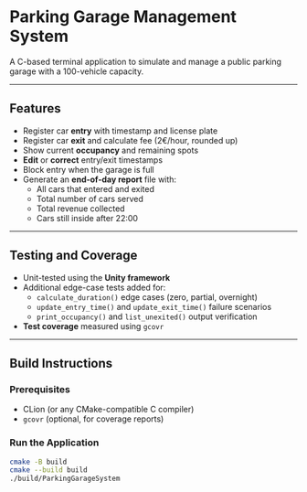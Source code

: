 # Parking Garage Management System

A C-based terminal application to simulate and manage a public parking garage with a 100-vehicle capacity.

---

## Features

- Register car **entry** with timestamp and license plate
- Register car **exit** and calculate fee (2€/hour, rounded up)
- Show current **occupancy** and remaining spots
- **Edit** or **correct** entry/exit timestamps
- Block entry when the garage is full
- Generate an **end-of-day report** file with:
  - All cars that entered and exited
  - Total number of cars served
  - Total revenue collected
  - Cars still inside after 22:00

---

## Testing and Coverage

- Unit-tested using the **Unity framework**
- Additional edge-case tests added for:
  - `calculate_duration()` edge cases (zero, partial, overnight)
  - `update_entry_time()` and `update_exit_time()` failure scenarios
  - `print_occupancy()` and `list_unexited()` output verification
- **Test coverage** measured using `gcovr`

---

## Build Instructions

### Prerequisites

- CLion (or any CMake-compatible C compiler)
- `gcovr` (optional, for coverage reports)

### Run the Application

```bash
cmake -B build
cmake --build build
./build/ParkingGarageSystem